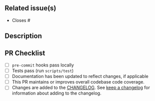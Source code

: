 ## Related issue(s)

- Closes #

## Description

## PR Checklist

- [ ] `pre-commit` hooks pass locally
- [ ] Tests pass (run `scripts/test`)
- [ ] Documentation has been updated to reflect changes, if applicable
- [ ] This PR maintains or improves overall codebase code coverage.
- [ ] Changes are added to the [CHANGELOG](https://github.com/pjhartzell/stac-cli/blob/main/CHANGELOG.md). See [keep a changelog](https://keepachangelog.com/en/1.0.0/) for information about adding to the changelog.